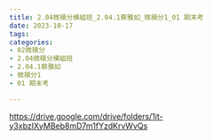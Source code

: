 ```yaml
---
title: 2.04微積分模組班_2.04.1蔡雅如_微積分1_01 期末考
date: 2023-10-17
tags: 
categories:
- 02微積分
- 2.04微積分模組班
- 2.04.1蔡雅如
- 微積分1
- 01 期末考

---
```

https://drive.google.com/drive/folders/1it-y3xbzIXyMBeb8mD7m1fYzdKrvWvQs
